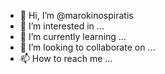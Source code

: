 - 👋 Hi, I’m @marokinospiratis
- 👀 I’m interested in ...
- 🌱 I’m currently learning ...
- 💞️ I’m looking to collaborate on ...
- 📫 How to reach me ...

<!---
marokinospiratis/marokinospiratis is a ✨ special ✨ repository because its `README.md` (this file) appears on your GitHub profile.
You can click the Preview link to take a look at your changes.
--->

